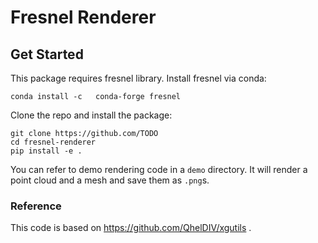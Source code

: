 # Fresnel Renderer

## Get Started

This package requires fresnel library.
Install fresnel via conda:

`conda install -c	conda-forge fresnel`

Clone the repo and install the package:

```
git clone https://github.com/TODO
cd fresnel-renderer
pip install -e .
```

You can refer to demo rendering code in a `demo` directory. It will render a point cloud and a mesh and save them as `.png`s.

### Reference
This code is based on https://github.com/QhelDIV/xgutils .
